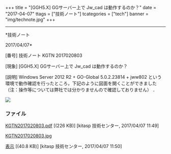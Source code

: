 ﻿+++
title = "[GGH5.X] GGサーバー上で Jw_cad は動作するのか？"
date = "2017-04-07"
ttags = ["技術ノート"]
tcategories = ["tech"]
banner = "img/technote.jpg"
+++

-----------------------------------------------------------------------------------------------------------------------------

*技術ノート

2017/04/07*


[番号]
技術ノート KGTN 2017020803

[現象]
[GGH5.X] GGサーバー上で Jw_cad は動作するのか？

[説明]
Windows Server 2012 R2 + GO-Global 5.0.2.23814 + jww802
という環境で動作確認を行ったところ，下記のように図面を開くことができました
（注：操作等については弊社では分かりませんので確認しておりません） ．

![](http://techreport.kitasp.net/attachments/download/3292/KGTN2017020803.jpg)


### ファイル

 
 


[KGTN2017020803.pdf](http://techreport.kitasp.net/attachments/download/3291/KGTN2017020803.pdf)
 [(226 KB)] [kitasp 技術センター, 2017/04/07
11:49]

[KGTN2017020803.jpg](http://techreport.kitasp.net/attachments/download/3292/KGTN2017020803.jpg)

[表示](http://techreport.kitasp.net/attachments/3292/KGTN2017020803.jpg "表示")
 [(40.8 KB)] [kitasp 技術センター, 2017/04/07
11:50]


 


 

